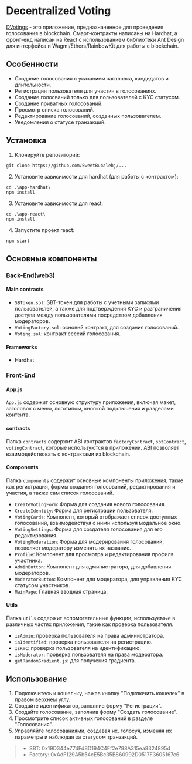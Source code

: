# Decentralized Voting

[DVotings](https://dvotings.vercel.app/) - это приложение, предназначенное для проведения голосования в blockchain. Смарт-контракты написаны на Hardhat, а фронт-енд написан на React с использованием библиотеки Ant Design для интерфейса и Wagmi/Ethers/RainbowKit для работы с blockchain.

## Особенности

- Создание голосования с указанием заголовка, кандидатов и длительности.
- Регистрация пользователя для участия в голосованиях.
- Создание голосваний только для пользователей с KYC статусом.
- Создание приватных голосований.
- Просмотр списка голосований.
- Редактирование голосований, созданных пользователем.
- Уведомления о статусе транзакций.

## Установка

1. Клонируйте репозиторий:

```
git clone https://github.com/SweetBubalehj/...
```

2. Установите зависимости для hardhat (для работы с контрактом):

```
cd .\app-hardhat\
npm install
```

3. Установите зависимости для react:

```
cd .\app-react\
npm install
```

4. Запустите проект react:

```
npm start
```

## Основные компоненты

### Back-End(web3)

#### Main contracts

- `SBToken.sol`: SBT-токен для работы с учетными записями пользователей, а также для подтверждения KYC и разграничения доступа между пользователями посредством добавления модераторов.
- `VotingFactory.sol`: основнй контракт, для создания голосований.
- `Voting.sol`: контракт сессий голосования.

#### Frameworks

- Hardhat

### Front-End

#### App.js

`App.js` содержит основную структуру приложения, включая макет, заголовок с меню, логотипом, кнопкой подключения и разделами контента.

#### contracts

Папка `contracts` содержит ABI контрактов `factoryContract`, `sbtContract`, `votingContract`, которые используются в приложении. ABI позволяет взаимодействовать с контрактами из blockchain.

#### Components

Папка `components` содержит основные компоненты приложения, такие как регистрация, формы создания голосований, редактирования и участия, а также сам список голосований.

- `CreateVotingForm`: Форма для создания нового голосования.
- `CreateIdentity`: Форма для регистрации пользователя.
- `VotingCards`: Компонент, который отображает список доступных голосований, взаимодействуя с ними используя модальное окно.
- `VotingSettings`: Форма для создателя голосования для его редактирования.
- `VotingModeration`: Форма для модерирования голосований, позволяет модератору изменять их название.
- `Profile`: Компонент для просмотра и редактирования профиля участника.
- `AdminButton`: Компонент для администратора, для добавления модераторов.
- `ModeratorButton`: Компонент для модератора, для управления KYC статусом участников.
- `MainPage`: Главная вводная страница.

#### Utils

Папка `utils` содержит вспомогательные функции, используемые в различных частях приложения, такие как проверка пользователя.

- `isAdmin`: проверка пользователя на права администратора.
- `isIdentified`: проверка пользователя на регистрацию.
- `IsKYC`: проверка пользователя на идентификацию.
- `isModerator`: проверка пользователя на права модератора.
- `getRandomGradient.js`: для получения градиента.

## Использование

1. Подключитесь к кошельку, нажав кнопку "Подключить кошелек" в правом верхнем углу.
2. Создайте идентификатор, заполнив форму "Регистрация".
3. Создайте голосование, заполнив форму "Создать голосование".
4. Просмотрите список активных голосований в разделе "Голосования".
5. Управляйте голосованиями, создавая их, голосуя, изменяя их параметры и наблюдая за статусом транзакций.

> - SBT: 0x19D344e774FdBD194C4Ff2e798A315ea8324895d
> - Factory: 0xAdF129A5b54cE5Bc35B860992D0517F3605167c6
